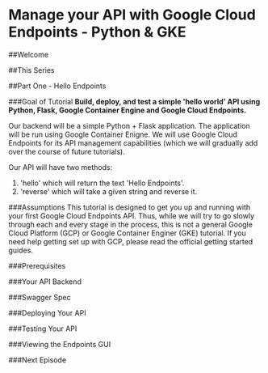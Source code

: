 # Manage your API with Google Cloud Endpoints - Python & GKE

##Welcome

##This Series

##Part One - Hello Endpoints

###Goal of Tutorial
**Build, deploy, and test a simple 'hello world' API using Python, Flask, Google Container Engine and Google Cloud Endpoints.**

Our backend will be a simple Python + Flask application. The application will be run using Google Container Enigne. We will use Google Cloud Endpoints for its API management capabilities (which we will gradually add over the course of future tutorials).

Our API will have two methods: 
1. 'hello' which will return the text 'Hello Endpoints'.
2. 'reverse' which will take a given string and reverse it. 

###Assumptions
This tutorial is designed to get you up and running with your first Google Cloud Endpoints API. Thus, while we will try to go slowly through each and every stage in the process, this is not a general Google Cloud Platform (GCP) or Google Container Enginer (GKE) tutorial. If you need help getting set up with GCP, please read the official getting started guides.

###Prerequisites

###Your API Backend

###Swagger Spec

###Deploying Your API

###Testing Your API

###Viewing the Endpoints GUI

###Next Episode
